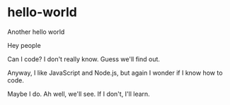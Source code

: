 # hello-world
Another hello world

Hey people

Can I code? I don't really know. Guess we'll find out.

Anyway, I like JavaScript and Node.js, but again I wonder if I know how to code. 

Maybe I do. Ah well, we'll see. If I don't, I'll learn. 
